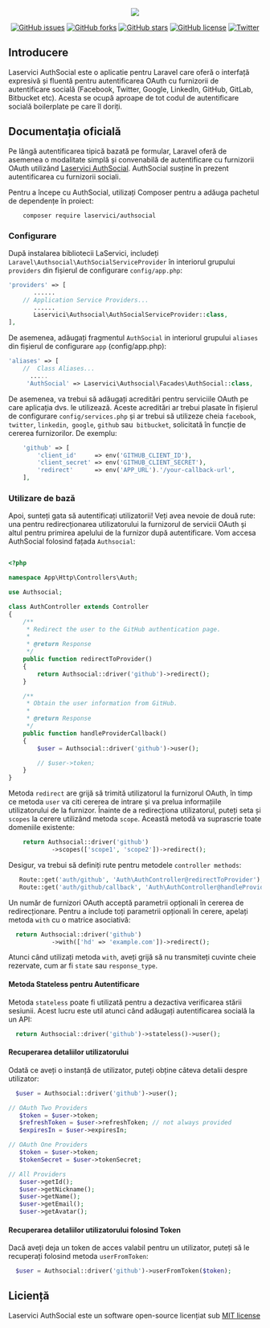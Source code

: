 <p align="center"><img src="https://www.webofiice.ro/assets/img/components/logo-AuthSocial.png"></p>

<p align="center"> 
<a href="https://github.com/LaServici/Authsocial/issues"><img alt="GitHub issues" src="https://img.shields.io/github/issues/LaServici/Authsocial"></a>
<a href="https://github.com/LaServici/Authsocial/network"><img alt="GitHub forks" src="https://img.shields.io/github/forks/LaServici/Authsocial"></a>
<a href="https://github.com/LaServici/Authsocial/stargazers"><img alt="GitHub stars" src="https://img.shields.io/github/stars/LaServici/Authsocial"></a>
<a href="https://github.com/LaServici/Authsocial/blob/master/LICENSE"><img alt="GitHub license" src="https://img.shields.io/github/license/LaServici/Authsocial"></a>
<a href="https://twitter.com/intent/tweet?text=Wow:&url=https%3A%2F%2Fgithub.com%2FLaServici%2FAuthsocial"><img alt="Twitter" src="https://img.shields.io/twitter/url/https/github.com/LaServici/Authsocial?style=social"></a>
</p>

## Introducere

Laservici AuthSocial este o aplicatie pentru Laravel care oferă o interfață expresivă și fluentă pentru autentificarea OAuth cu furnizorii de autentificare socială (Facebook, Twitter, Google, LinkedIn, GitHub, GitLab, Bitbucket etc). Acesta se ocupă aproape de tot codul de autentificare socială boilerplate pe care îl doriți.


## Documentația oficială

Pe lângă autentificarea tipică bazată pe formular, Laravel oferă de asemenea o modalitate simplă și convenabilă de autentificare cu furnizorii OAuth utilizând [Laservici AuthSocial](https://github.com/LaServici/AuthSocial). AuthSocial susține în prezent autentificarea cu furnizorii sociali.

Pentru a începe cu AuthSocial, utilizați Composer pentru a adăuga pachetul de dependențe în proiect:

```bath
    composer require laservici/authsocial
```

### Configurare

După instalarea bibliotecii LaServici, includeți `Laravel\Authsocial\AuthSocialServiceProvider` în interiorul grupului `providers` din fișierul de configurare `config/app.php`:

```php
'providers' => [
       ......
    // Application Service Providers...
       ......
       Laservici\Authsocial\AuthSocialServiceProvider::class,
],
```

De asemenea, adăugați fragmentul `AuthSocial` in interiorul grupului `aliases` din fișierul de configurare `app` (config/app.php):

```php
'aliases' => [
    //  Class Aliases...
      .....
     'AuthSocial' => Laservici\Authsocial\Facades\AuthSocial::class,
```

De asemenea, va trebui să adăugați acreditări pentru serviciile OAuth pe care aplicația dvs. le utilizează. Aceste acreditări ar trebui plasate în fișierul de configurare `config/services.php` și ar trebui să utilizeze cheia `facebook`,` twitter`, `linkedin`,` google`, `github` sau` bitbucket`, solicitată în funcție de cererea furnizorilor.
De exemplu:

```php
    'github' => [
        'client_id'     => env('GITHUB_CLIENT_ID'),
        'client_secret' => env('GITHUB_CLIENT_SECRET'),
        'redirect'      => env('APP_URL').'/your-callback-url',
    ],
```
### Utilizare de bază

Apoi, sunteți gata să autentificați utilizatorii! Veți avea nevoie de două rute: una pentru redirecționarea utilizatorului la furnizorul de servicii OAuth și altul pentru primirea apelului de la furnizor după autentificare. Vom accesa AuthSocial folosind fațada `Authsocial`:

```php

<?php

namespace App\Http\Controllers\Auth;

use Authsocial;

class AuthController extends Controller
{
    /**
     * Redirect the user to the GitHub authentication page.
     *
     * @return Response
     */
    public function redirectToProvider()
    {
        return Authsocial::driver('github')->redirect();
    }

    /**
     * Obtain the user information from GitHub.
     *
     * @return Response
     */
    public function handleProviderCallback()
    {
        $user = Authsocial::driver('github')->user();

        // $user->token;
    }
}
```

Metoda `redirect` are grijă să trimită utilizatorul la furnizorul OAuth, în timp ce metoda `user` va citi cererea de intrare și va prelua informațiile utilizatorului de la furnizor. Înainte de a redirecționa utilizatorul, puteți seta și `scopes` la cerere utilizând metoda `scope`. Această metodă va suprascrie toate domeniile existente:  

```php
    return Authsocial::driver('github')
            ->scopes(['scope1', 'scope2'])->redirect();
```

Desigur, va trebui să definiți rute pentru metodele `controller methods`:

```php
   Route::get('auth/github', 'Auth\AuthController@redirectToProvider');
   Route::get('auth/github/callback', 'Auth\AuthController@handleProviderCallback');
```

Un număr de furnizori OAuth acceptă parametrii opționali în cererea de redirecționare. Pentru a include toți parametrii opționali în cerere, apelați metoda `with` cu o matrice asociativă:

```php
  return Authsocial::driver('github')
            ->with(['hd' => 'example.com'])->redirect();
```

Atunci când utilizați metoda `with`, aveți grijă să nu transmiteți cuvinte cheie rezervate, cum ar fi `state` sau `response_type`.

#### Metoda Stateless pentru Autentificare

Metoda `stateless` poate fi utilizată pentru a dezactiva verificarea stării sesiunii. Acest lucru este util atunci când adăugați autentificarea socială la un API:

```php
  return Authsocial::driver('github')->stateless()->user();
```


#### Recuperarea detaliilor utilizatorului

Odată ce aveți o instanță de utilizator, puteți obține câteva detalii despre utilizator:

```php
  $user = Authsocial::driver('github')->user();

// OAuth Two Providers
   $token = $user->token;
   $refreshToken = $user->refreshToken; // not always provided
   $expiresIn = $user->expiresIn;

// OAuth One Providers
   $token = $user->token;
   $tokenSecret = $user->tokenSecret;

// All Providers
   $user->getId();
   $user->getNickname();
   $user->getName();
   $user->getEmail();
   $user->getAvatar();
```

#### Recuperarea detaliilor utilizatorului folosind Token

Dacă aveți deja un token de acces valabil pentru un utilizator, puteți să le recuperați folosind metoda `userFromToken`:

```php
  $user = Authsocial::driver('github')->userFromToken($token);
```

## Liciență

Laservici AuthSocial este un software open-source licențiat sub [MIT license](http://opensource.org/licenses/MIT)
